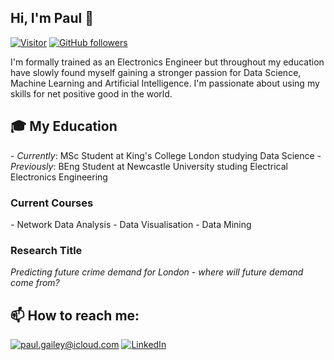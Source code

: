 <h2>Hi, I'm Paul 👋</h2>

[![Visitor](https://visitor-badge.laobi.icu/badge?page_id=paul-gailey.paul-gailey)](https://github.com/paul-gailey) [![GitHub followers](https://img.shields.io/github/followers/paul-gailey.svg?style=social&label=Follow)](https://github.com/paul-gailey?tab=followers)

I'm formally trained as an Electronics Engineer but throughout my education have slowly found myself gaining a stronger passion for Data Science, Machine Learning and Artificial Intelligence. I'm passionate about using my skills for net positive good in the world.

<h2>🎓 My Education</h2>
- <i>Currently</i>: MSc Student at King's College London studying Data Science
- <i>Previously</i>: BEng Student at Newcastle University studing Electrical Electronics Engineering

<h3>Current Courses</h3>
- Network Data Analysis
- Data Visualisation
- Data Mining

<h3>Research Title</h3>
<i>Predicting future crime demand for London - where will future demand come from?</i>

<h2>📫 How to reach me:</h2>

<a href="mailto:paul.gailey@icloud.com">![paul.gailey@icloud.com](https://img.shields.io/badge/Gmail-D14836?style=for-the-badge&logo=gmail&logoColor=white)</a> <a href="https://www.linkedin.com/in/paul-gailey/">![LinkedIn](https://img.shields.io/badge/LinkedIn-0077B5?style=for-the-badge&logo=linkedin&logoColor=white)</a>



<!--
**paul-gailey/paul-gailey** is a ✨ _special_ ✨ repository because its `README.md` (this file) appears on your GitHub profile.

Here are some ideas to get you started:

- 🔭 I’m currently working on ...
- 🌱 I’m currently learning ...
- 👯 I’m looking to collaborate on ...
- 🤔 I’m looking for help with ...
- 💬 Ask me about ...
- 📫 How to reach me: ...
- 😄 Pronouns: ...
- ⚡ Fun fact: ...
-->
